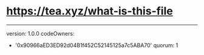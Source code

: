 # https://tea.xyz/what-is-this-file
---
version: 1.0.0
codeOwners:
  - '0x90966aED3ED92d04B1f452C52145125a7c5ABA70'
quorum: 1

